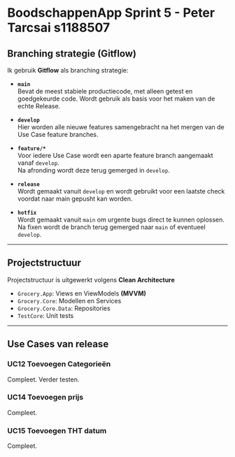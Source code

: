 # BoodschappenApp Sprint 5 - Peter Tarcsai s1188507

## Branching strategie (Gitflow)

Ik gebruik **Gitflow** als branching strategie:

- **`main`**  
  Bevat de meest stabiele productiecode, met alleen getest en goedgekeurde code. 
  Wordt gebruik als basis voor het maken van de echte Release.  

- **`develop`**  
  Hier worden alle nieuwe features samengebracht na het mergen van de Use Case feature branches. 

- **`feature/*`**  
  Voor iedere Use Case wordt een aparte feature branch aangemaakt vanaf `develop`.  
  Na afronding wordt deze terug gemerged in `develop`.  

- **`release`**  
  Wordt gemaakt vanuit `develop` en wordt gebruikt voor een laatste check voordat naar main gepusht kan worden.  

- **`hotfix`**  
  Wordt gemaakt vanuit `main` om urgente bugs direct te kunnen oplossen.  
  Na fixen wordt de branch terug gemerged naar `main` of eventueel `develop`.  

---

## Projectstructuur
Projectstructuur is uitgewerkt volgens **Clean Architecture**
- `Grocery.App`: Views en ViewModels **(MVVM)**
- `Grocery.Core`: Modellen en Services
- `Grocery.Core.Data`: Repositories
- `TestCore`: Unit tests

---

## Use Cases van release

### UC12 Toevoegen Categorieën
Compleet. Verder testen.

### UC14 Toevoegen prijs
Compleet.

### UC15 Toevoegen THT datum  
Compleet. 
